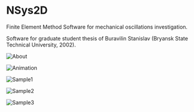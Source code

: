 # NSys2D

Finite Element Method Software for mechanical oscillations investigation.

Software for graduate student thesis of Buravilin Stanislav (Bryansk State Technical University, 2002).

![About](https://user-images.githubusercontent.com/49347502/130484957-23a447aa-6adf-43e5-b176-fd85a4dad593.png)

![Animation](https://user-images.githubusercontent.com/49347502/130484960-b1efe512-f66a-47e1-a9d0-c3b919b0fea6.gif)

![Sample1](https://user-images.githubusercontent.com/49347502/130484963-8b90faf7-ff66-442b-8fee-fe0ab42dab2d.png)

![Sample2](https://user-images.githubusercontent.com/49347502/130484965-da730eed-322e-4907-b5d8-f01da63e6a7b.png)

![Sample3](https://user-images.githubusercontent.com/49347502/130484966-5fb4cb92-8e4e-4856-907c-cfbdfc2f9634.png)
